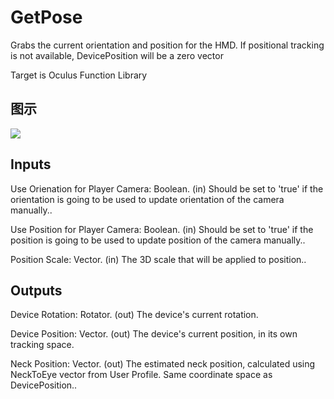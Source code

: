 # GetPose

Grabs the current orientation and position for the HMD. If positional tracking is not available, DevicePosition will be a zero vector

Target is Oculus Function Library

## 图示

![]($-20221218-20150879.png)

## Inputs

Use Orienation for Player Camera: Boolean. (in) Should be set to 'true' if the orientation is going to be used to update orientation of the camera manually..

Use Position for Player Camera: Boolean. (in) Should be set to 'true' if the position is going to be used to update position of the camera manually..

Position Scale: Vector. (in) The 3D scale that will be applied to position..  

## Outputs

Device Rotation: Rotator. (out) The device's current rotation.

Device Position: Vector. (out) The device's current position, in its own tracking space.

Neck Position: Vector. (out) The estimated neck position, calculated using NeckToEye vector from User Profile. Same coordinate space as DevicePosition..


